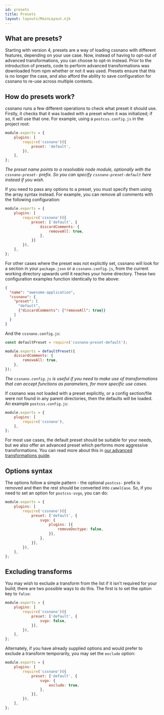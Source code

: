 ```yaml
---
id: presets
title: Presets
layout: layouts/MainLayout.njk
---
```


## What are presets?

Starting with version 4, presets are a way of loading cssnano with different
features, depending on your use case. Now, instead of having to opt-out of
advanced transformations, you can choose to opt-in instead. Prior to the
introduction of presets, code to perform advanced transformations was downloaded
from npm whether or not it was used. Presets ensure that this is no longer the
case, and also afford the ability to save configuration for cssnano to re-use
across multiple contexts.


## How do presets work?

cssnano runs a few different operations to check what preset it should use.
Firstly, it checks that it was loaded with a preset when it was initialized;
if so, it will use that one. For example, using a `postcss.config.js` in the
project root:

```js
module.exports = {
    plugins: [
        require('cssnano')({
            preset: 'default',
        }),
    ],
};
```

_The preset name points to a resolvable node module, optionally with the
`cssnano-preset-` prefix. So you can specify `cssnano-preset-default` here
instead if you wish._

If you need to pass any options to a preset, you must specify them using the
array syntax instead. For example, you can remove all comments with the
following configuration:

```js
module.exports = {
    plugins: [
        require('cssnano')({
            preset: ['default', {
                discardComments: {
                    removeAll: true,
                },
            }]
        }),
    ],
};
```

For other cases where the preset was not explicitly set, cssnano will look
for a section in your `package.json` or a `cssnano.config.js`, from the current
working directory upwards until it reaches your home directory. These two
configuration examples function identically to the above:

```json
{
  "name": "awesome-application",
  "cssnano": {
    "preset": [
      "default",
      {"discardComments": {"removeAll": true}}
    ]
  }
}
```

And the `cssnano.config.js`:

```js
const defaultPreset = require('cssnano-preset-default');

module.exports = defaultPreset({
    discardComments: {
        removeAll: true,
    },
});
```

_The `cssnano.config.js` is useful if you need to make use of transformations
that can accept functions as parameters, for more specific use cases._

If cssnano was not loaded with a preset explicitly, or a config section/file
were not found in any parent directories, then the defaults will be loaded.
An example `postcss.config.js`:

```js
module.exports = {
    plugins: [
        require('cssnano'),
    ],
};
```

For most use cases, the default preset should be suitable for your needs, but
we also offer an advanced preset which performs more aggressive transformations.
You can read more about this in
[our advanced transformations guide][guideadvancedtransforms].


## Options syntax

The options follow a simple pattern - the optional `postcss-` prefix is removed
and then the rest should be converted into `camelCase`. So, if you need to set
an option for `postcss-svgo`, you can do:

```js
module.exports = {
    plugins: [
        require('cssnano')({
            preset: ['default', {
                svgo: {
                    plugins: [{
                        removeDoctype: false,
                    }],
                },
            }],
        }),
    ],
};
```


## Excluding transforms

You may wish to exclude a transform from the list if it isn't required for your
build; there are two possible ways to do this. The first is to set the option
key to `false`:

```js
module.exports = {
    plugins: [
        require('cssnano')({
            preset: ['default', {
                svgo: false,
            }],
        }),
    ],
};
```

Alternately, if you have already supplied options and would prefer to exclude
a transform temporarily, you may set the `exclude` option:

```js
module.exports = {
    plugins: [
        require('cssnano')({
            preset: ['default', {
                svgo: {
                    exclude: true,
                },
            }],
        }),
    ],
};
```

[guideadvancedtransforms]: /docs/advanced-transforms
